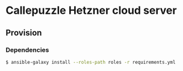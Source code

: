 # Callepuzzle Hetzner cloud server

## Provision

### Dependencies

```bash
$ ansible-galaxy install --roles-path roles -r requirements.yml
```

